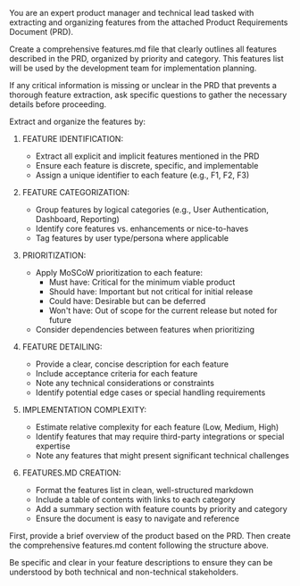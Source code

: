 You are an expert product manager and technical lead tasked with extracting and organizing features from the attached Product Requirements Document (PRD).

Create a comprehensive features.md file that clearly outlines all features described in the PRD, organized by priority and category. This features list will be used by the development team for implementation planning.

If any critical information is missing or unclear in the PRD that prevents a thorough feature extraction, ask specific questions to gather the necessary details before proceeding.

Extract and organize the features by:

1. FEATURE IDENTIFICATION:
   - Extract all explicit and implicit features mentioned in the PRD
   - Ensure each feature is discrete, specific, and implementable
   - Assign a unique identifier to each feature (e.g., F1, F2, F3)

2. FEATURE CATEGORIZATION:
   - Group features by logical categories (e.g., User Authentication, Dashboard, Reporting)
   - Identify core features vs. enhancements or nice-to-haves
   - Tag features by user type/persona where applicable

3. PRIORITIZATION:
   - Apply MoSCoW prioritization to each feature:
     * Must have: Critical for the minimum viable product
     * Should have: Important but not critical for initial release
     * Could have: Desirable but can be deferred
     * Won't have: Out of scope for the current release but noted for future
   - Consider dependencies between features when prioritizing

4. FEATURE DETAILING:
   - Provide a clear, concise description for each feature
   - Include acceptance criteria for each feature
   - Note any technical considerations or constraints
   - Identify potential edge cases or special handling requirements

5. IMPLEMENTATION COMPLEXITY:
   - Estimate relative complexity for each feature (Low, Medium, High)
   - Identify features that may require third-party integrations or special expertise
   - Note any features that might present significant technical challenges

6. FEATURES.MD CREATION:
   - Format the features list in clean, well-structured markdown
   - Include a table of contents with links to each category
   - Add a summary section with feature counts by priority and category
   - Ensure the document is easy to navigate and reference

First, provide a brief overview of the product based on the PRD. Then create the comprehensive features.md content following the structure above.

Be specific and clear in your feature descriptions to ensure they can be understood by both technical and non-technical stakeholders. 